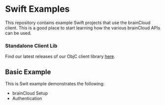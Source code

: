 # Swift Examples

This repository contains example Swift projects that use the brainCloud client. This is a good place to start learning how the various brainCloud APIs can be used.

### Standalone Client Lib

Find our latest releases of our ObjC client library [here](https://github.com/getbraincloud/braincloud-objc).

## Basic Example

This is Swit example demonstrates the following:

- brainCloud Setup
- Authentication

